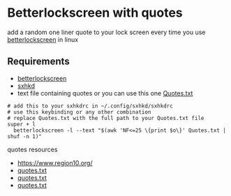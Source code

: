 # Betterlockscreen with quotes
add a random one liner quote to your lock screen every time you use [betterlockscreen](https://github.com/betterlockscreen/betterlockscreen) in linux
## Requirements
- [betterlockscreen](https://github.com/betterlockscreen/betterlockscreen)
- [sxhkd](https://github.com/baskerville/sxhkd)
- text file containing quotes or you can use this one [Quotes.txt](https://github.com/karimhussein1/quotes-on-betterlockscreen/blob/main/Quotes.txt) 
```
# add this to your sxhkdrc in ~/.config/sxhkd/sxhkdrc
# use this keybinding or any other combination
# replace Quotes.txt with the full path to your Quotes.txt file
super + l
  betterlockscreen -l --text "$(awk 'NF<=25 \{print $o\}' Quotes.txt | shuf -n 1)"
```

  

quotes resources
- https://www.region10.org/
- [quotes.txt](https://github.com/erossignon/qod4outlook/blob/master/quotes.txt)
- [quotes.txt](https://gist.github.com/robatron/a66acc0eed3835119817)
- [quotes.txt](https://github.com/ik5/pyquotes/blob/master/quotes.txt)
